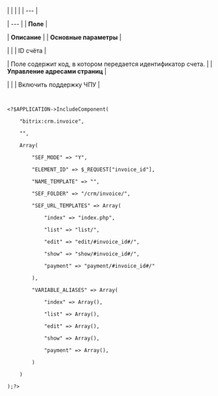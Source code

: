 |  |  |  |
| --- |

| --- |
| **Поле** |

| **Описание** |
| **Основные параметры** |

| |
| ID счёта |

| Поле содержит код, в котором передается идентификатор счета. |
| **Управление адресами страниц** |

| |
| Включить поддержку ЧПУ |

```


<?$APPLICATION->IncludeComponent(

	"bitrix:crm.invoice",

	"",

	Array(

		"SEF_MODE" => "Y",

		"ELEMENT_ID" => $_REQUEST["invoice_id"],

		"NAME_TEMPLATE" => "",

		"SEF_FOLDER" => "/crm/invoice/",

		"SEF_URL_TEMPLATES" => Array(

			"index" => "index.php",

			"list" => "list/",

			"edit" => "edit/#invoice_id#/",

			"show" => "show/#invoice_id#/",

			"payment" => "payment/#invoice_id#/"

		),

		"VARIABLE_ALIASES" => Array(

			"index" => Array(),

			"list" => Array(),

			"edit" => Array(),

			"show" => Array(),

			"payment" => Array(),

		)

	)

);?>


```